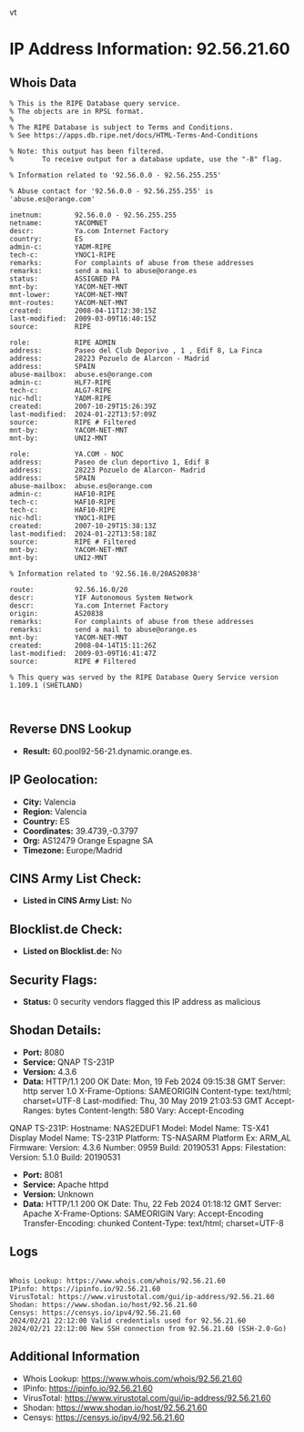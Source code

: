 vt
# IP Address Information: 92.56.21.60

## Whois Data
```
% This is the RIPE Database query service.
% The objects are in RPSL format.
%
% The RIPE Database is subject to Terms and Conditions.
% See https://apps.db.ripe.net/docs/HTML-Terms-And-Conditions

% Note: this output has been filtered.
%       To receive output for a database update, use the "-B" flag.

% Information related to '92.56.0.0 - 92.56.255.255'

% Abuse contact for '92.56.0.0 - 92.56.255.255' is 'abuse.es@orange.com'

inetnum:        92.56.0.0 - 92.56.255.255
netname:        YACOMNET
descr:          Ya.com Internet Factory
country:        ES
admin-c:        YADM-RIPE
tech-c:         YNOC1-RIPE
remarks:        For complaints of abuse from these addresses
remarks:        send a mail to abuse@orange.es
status:         ASSIGNED PA
mnt-by:         YACOM-NET-MNT
mnt-lower:      YACOM-NET-MNT
mnt-routes:     YACOM-NET-MNT
created:        2008-04-11T12:30:15Z
last-modified:  2009-03-09T16:40:15Z
source:         RIPE

role:           RIPE ADMIN
address:        Paseo del Club Deporivo , 1 , Edif 8, La Finca
address:        28223 Pozuelo de Alarcon - Madrid
address:        SPAIN
abuse-mailbox:  abuse.es@orange.com
admin-c:        HLF7-RIPE
tech-c:         ALG7-RIPE
nic-hdl:        YADM-RIPE
created:        2007-10-29T15:26:39Z
last-modified:  2024-01-22T13:57:09Z
source:         RIPE # Filtered
mnt-by:         YACOM-NET-MNT
mnt-by:         UNI2-MNT

role:           YA.COM - NOC
address:        Paseo de clun deportivo 1, Edif 8
address:        28223 Pozuelo de Alarcon- Madrid
address:        SPAIN
abuse-mailbox:  abuse.es@orange.com
admin-c:        HAF10-RIPE
tech-c:         HAF10-RIPE
tech-c:         HAF10-RIPE
nic-hdl:        YNOC1-RIPE
created:        2007-10-29T15:38:13Z
last-modified:  2024-01-22T13:58:18Z
source:         RIPE # Filtered
mnt-by:         YACOM-NET-MNT
mnt-by:         UNI2-MNT

% Information related to '92.56.16.0/20AS20838'

route:          92.56.16.0/20
descr:          YIF Autonomous System Network
descr:          Ya.com Internet Factory
origin:         AS20838
remarks:        For complaints of abuse from these addresses
remarks:        send a mail to abuse@orange.es
mnt-by:         YACOM-NET-MNT
created:        2008-04-14T15:11:26Z
last-modified:  2009-03-09T16:41:47Z
source:         RIPE # Filtered

% This query was served by the RIPE Database Query Service version 1.109.1 (SHETLAND)



```
## Reverse DNS Lookup
- **Result:** 60.pool92-56-21.dynamic.orange.es.

## IP Geolocation:
- **City:** Valencia
- **Region:** Valencia
- **Country:** ES
- **Coordinates:** 39.4739,-0.3797
- **Org:** AS12479 Orange Espagne SA
- **Timezone:** Europe/Madrid

## CINS Army List Check:
- **Listed in CINS Army List:** 
No

## Blocklist.de Check:
- **Listed on Blocklist.de:** 
No

## Security Flags:
- **Status:** 0 security vendors flagged this IP address as malicious

## Shodan Details:
- **Port:** 8080
- **Service:** QNAP TS-231P
- **Version:** 4.3.6
- **Data:** HTTP/1.1 200 OK
Date: Mon, 19 Feb 2024 09:15:38 GMT
Server: http server 1.0
X-Frame-Options: SAMEORIGIN
Content-type: text/html; charset=UTF-8
Last-modified: Thu, 30 May 2019 21:03:53 GMT
Accept-Ranges: bytes
Content-length: 580
Vary: Accept-Encoding


QNAP TS-231P:
  Hostname: NAS2EDUF1
  Model:
    Model Name: TS-X41
    Display Model Name: TS-231P
    Platform: TS-NASARM
    Platform Ex: ARM_AL
  Firmware:
    Version: 4.3.6
    Number: 0959
    Build: 20190531
  Apps:
    Filestation:
      Version: 5.1.0
      Build: 20190531


- **Port:** 8081
- **Service:** Apache httpd
- **Version:** Unknown
- **Data:** HTTP/1.1 200 OK
Date: Thu, 22 Feb 2024 01:18:12 GMT
Server: Apache
X-Frame-Options: SAMEORIGIN
Vary: Accept-Encoding
Transfer-Encoding: chunked
Content-Type: text/html; charset=UTF-8



## Logs
```

Whois Lookup: https://www.whois.com/whois/92.56.21.60
IPinfo: https://ipinfo.io/92.56.21.60
VirusTotal: https://www.virustotal.com/gui/ip-address/92.56.21.60
Shodan: https://www.shodan.io/host/92.56.21.60
Censys: https://censys.io/ipv4/92.56.21.60
2024/02/21 22:12:00 Valid credentials used for 92.56.21.60
2024/02/21 22:12:00 New SSH connection from 92.56.21.60 (SSH-2.0-Go)

```
## Additional Information
- Whois Lookup: https://www.whois.com/whois/92.56.21.60
- IPinfo: https://ipinfo.io/92.56.21.60
- VirusTotal: https://www.virustotal.com/gui/ip-address/92.56.21.60
- Shodan: https://www.shodan.io/host/92.56.21.60
- Censys: https://censys.io/ipv4/92.56.21.60

